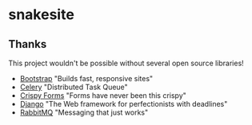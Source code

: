# snakesite

## Thanks
This project wouldn't be possible without several open source libraries!

- [Bootstrap](https://getbootstrap.com/) "Builds fast, responsive sites"
- [Celery](https://docs.celeryproject.org/) "Distributed Task Queue"
- [Crispy Forms](https://django-crispy-forms.readthedocs.io/) "Forms have never been this crispy"
- [Django](https://www.djangoproject.com/) "The Web framework for perfectionists with deadlines"
- [RabbitMQ](https://www.rabbitmq.com/) "Messaging that just works"